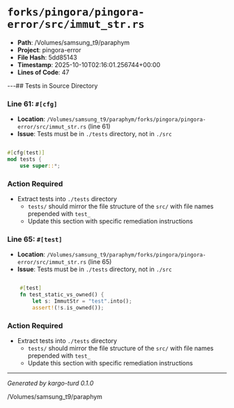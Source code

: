 # `forks/pingora/pingora-error/src/immut_str.rs`

- **Path**: /Volumes/samsung_t9/paraphym
- **Project**: pingora-error
- **File Hash**: 5dd85143  
- **Timestamp**: 2025-10-10T02:16:01.256744+00:00  
- **Lines of Code**: 47

---## Tests in Source Directory


### Line 61: `#[cfg]`

- **Location**: `/Volumes/samsung_t9/paraphym/forks/pingora/pingora-error/src/immut_str.rs` (line 61)
- **Issue**: Tests must be in `./tests` directory, not in `./src`

```rust

#[cfg(test)]
mod tests {
    use super::*;

```

### Action Required

- Extract tests into `./tests` directory
  - `tests/` should mirror the file structure of the `src/` with file names prepended with `test_`
  - Update this section with specific remediation instructions
  


### Line 65: `#[test]`

- **Location**: `/Volumes/samsung_t9/paraphym/forks/pingora/pingora-error/src/immut_str.rs` (line 65)
- **Issue**: Tests must be in `./tests` directory, not in `./src`

```rust

    #[test]
    fn test_static_vs_owned() {
        let s: ImmutStr = "test".into();
        assert!(!s.is_owned());
```

### Action Required

- Extract tests into `./tests` directory
  - `tests/` should mirror the file structure of the `src/` with file names prepended with `test_`
  - Update this section with specific remediation instructions
  

---

*Generated by kargo-turd 0.1.0*

/Volumes/samsung_t9/paraphym